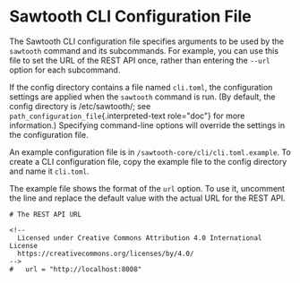 # Sawtooth CLI Configuration File

The Sawtooth CLI configuration file specifies arguments to be used by
the `sawtooth` command and its subcommands. For example, you can use
this file to set the URL of the REST API once, rather than entering the
`--url` option for each subcommand.

If the config directory contains a file named `cli.toml`, the
configuration settings are applied when the `sawtooth` command is run.
(By default, the config directory is /etc/sawtooth/; see
`path_configuration_file`{.interpreted-text role="doc"} for more
information.) Specifying command-line options will override the settings
in the configuration file.

An example configuration file is in
`/sawtooth-core/cli/cli.toml.example`. To create a CLI configuration
file, copy the example file to the config directory and name it
`cli.toml`.

The example file shows the format of the `url` option. To use it,
uncomment the line and replace the default value with the actual URL for
the REST API.

``` none
# The REST API URL

<!--
  Licensed under Creative Commons Attribution 4.0 International License
  https://creativecommons.org/licenses/by/4.0/
-->
#   url = "http://localhost:8008"
```
